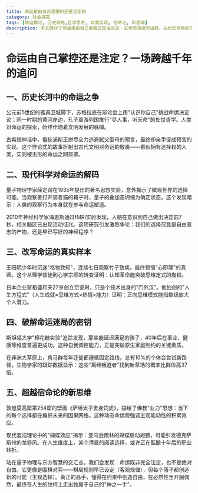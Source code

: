 ```yaml
---
title: 命运是由自己掌握的还是注定的
category: 社会探究
tags: [命运探讨, 历史视角,哲学思考, 自我实现, 宿命论, 新思维]
description: 本文探讨了命运是由自己掌握还是注定这一古老而深邃的话题，从历史视角到现代科学的不同角度进行了分析。通过回顾古希腊和中国古代对命运的思考，引用现代科学研究如量子物理和神经科学的发现，揭示了人类行为与选择背后的复杂性。文章还列举了王阳明和稻盛和夫等真实案例，展示了个人如何通过认知革命和积极思维模式改写命运。最后，提出了超越传统宿命论的新思维，强调了在遵循客观规律的同时，通过主观选择创造新的可能性的重要性。适合对探索人生意义、自由意志与命运关系感兴趣的读者阅读。命运既不是完全注定也不是绝对自由，而是两者的微妙结合。
---
```

# 命运由自己掌控还是注定？一场跨越千年的追问

## 一、历史长河中的命运之争
公元前5世纪的雅典卫城脚下，苏格拉底在辩论会上用"认识你自己"挑战命运决定论；同一时期的黄河岸边，孔子周游列国推行"尽人事，听天命"的处世哲学。人类对命运的探索，始终伴随着文明发展的脉搏。

古希腊神话中，俄狄浦斯王拼尽全力逃避弑父娶母的预言，最终却亲手促成预言的实现。这个悖论式的故事折射出古代文明对命运的敬畏——看似拥有选择权的人类，实则被无形的命运之网笼罩。

## 二、现代科学对命运的解码
量子物理学家薛定谔在1935年提出的著名思想实验，意外揭示了微观世界的选择可能。当观察者打开装着猫的箱子时，量子的叠加态坍缩为确定状态。这个发现暗示：人类的观察行为本身就在参与命运塑造。

2010年神经科学家海恩斯通过fMRI实验发现，人脑在意识到自己做出决定前7秒，相关脑区已出现活动征兆。这项研究引发激烈争论：我们的选择究竟是自由意志的产物，还是早已写好的神经程序？

## 三、改写命运的真实样本
王阳明少年时沉迷"格物致知"，连续七日观察竹子致病，最终顿悟"心即理"的真谛。这个从理学信徒到心学宗师的转变证明：认知革命能突破思维定式的枷锁。

日本企业家稻盛和夫27岁创立京瓷时，只是个技术出身的"门外汉"。他独创的"人生方程式"（人生成就=思维方式×热情×能力）证明：正向思维模式能指数级放大个人潜力。

## 四、破解命运迷局的密钥
斯坦福大学"棉花糖实验"追踪发现，那些能延迟满足的孩子，40年后在事业、健康等维度普遍更成功。这种自我调控能力，正是突破原生家庭制约的关键素质。

在非洲大草原上，角马群每年迁徙都遵循固定路线，总有10%的个体会尝试新路径。生物学家的跟踪数据显示：这些"离经叛道者"找到新草场的概率比群体高37倍。

## 五、超越宿命论的新思维
敦煌莫高窟第254窟的壁画《萨埵太子舍身饲虎》，描绘了佛教"业力"思想：当下的每个选择都在编织未来的因果网络。这种动态命运观强调主观能动性的积累效应。

现代混沌理论中的"蝴蝶效应"揭示：亚马逊雨林的蝴蝶扇动翅膀，可能引发德克萨斯州的龙卷风。在人生维度上，某个清晨的阅读选择，或许正在酝酿十年后的职业转折。

站在量子物理与东方智慧的交汇点，我们会发现：命运既非完全注定，也不是绝对自由。它更像是围棋对弈——棋局规则早已设定（客观规律），但每个落子都创造新的可能（主观选择）。真正的高手，懂得在约束中创造自由，在必然性里开掘偶然，最终在人生的纹枰上走出独属于自己的"神之一手"。